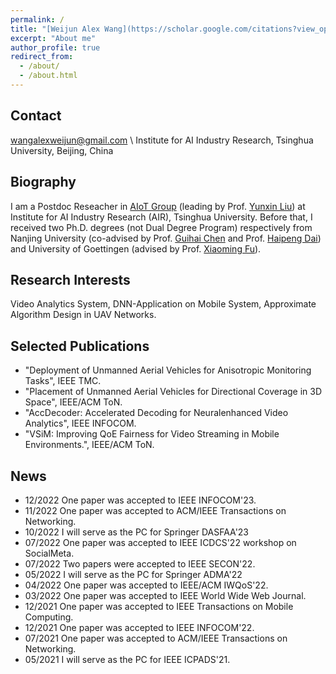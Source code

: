 ```yaml
---
permalink: /
title: "[Weijun Alex Wang](https://scholar.google.com/citations?view_op=list_works&hl=en&user=ApKD824AAAAJ)"
excerpt: "About me"
author_profile: true
redirect_from: 
  - /about/
  - /about.html
---
```

Contact
-----
wangalexweijun@gmail.com \\
Institute for AI Industry Research, Tsinghua University, Beijing, China
         
Biography
-----
I am a Postdoc Reseacher in [AIoT Group](https://air.tsinghua.edu.cn/en/Research1/AI_IoT.htm) (leading by Prof. [Yunxin Liu](https://yunxinliu.github.io/)) at Institute for AI Industry Research (AIR), Tsinghua University. 
Before that, I received two Ph.D. degrees (not Dual Degree Program) respectively from Nanjing University (co-advised by Prof. [Guihai Chen](https://cs.nju.edu.cn/gchen/) and Prof. [Haipeng Dai](https://cs.nju.edu.cn/daihp/)) and University of Goettingen (advised by Prof. [Xiaoming Fu](https://user.informatik.uni-goettingen.de/~fu/)).

Research Interests
-----
Video Analytics System, DNN-Application on Mobile System, Approximate Algorithm Design in UAV Networks. 

Selected Publications
-----
* "Deployment of Unmanned Aerial Vehicles for Anisotropic Monitoring Tasks", IEEE TMC.
* "Placement of Unmanned Aerial Vehicles for Directional Coverage in 3D Space", IEEE/ACM ToN.
* "AccDecoder: Accelerated Decoding for Neuralenhanced Video Analytics", IEEE INFOCOM.
* "VSiM: Improving QoE Fairness for Video Streaming in Mobile Environments.", IEEE/ACM ToN.

News
-----
* 12/2022 One paper was accepted to IEEE INFOCOM'23.
* 11/2022 One paper was accepted to ACM/IEEE Transactions on Networking.
* 10/2022 I will serve as the PC for Springer DASFAA'23
* 07/2022 One paper was accepted to IEEE ICDCS'22 workshop on SocialMeta.
* 07/2022 Two papers were accepted to IEEE SECON'22.
* 05/2022 I will serve as the PC for Springer ADMA'22
* 04/2022 One paper was accepted to IEEE/ACM IWQoS'22.
* 03/2022 One paper was accepted to IEEE World Wide Web Journal.
* 12/2021 One paper was accepted to IEEE Transactions on Mobile Computing.
* 12/2021 One paper was accepted to IEEE INFOCOM'22.
* 07/2021 One paper was accepted to ACM/IEEE Transactions on Networking.
* 05/2021 I will serve as the PC for IEEE ICPADS'21.

<script type="text/javascript" src="//rf.revolvermaps.com/0/0/6.js?i=5dwo44hbxw9&amp;m=7&amp;c=e63100&amp;cr1=ffffff&amp;f=arial&amp;l=0&amp;bv=90&amp;lx=-420&amp;ly=420&amp;hi=20&amp;he=7&amp;hc=a8ddff&amp;rs=80" async="async"></script>
